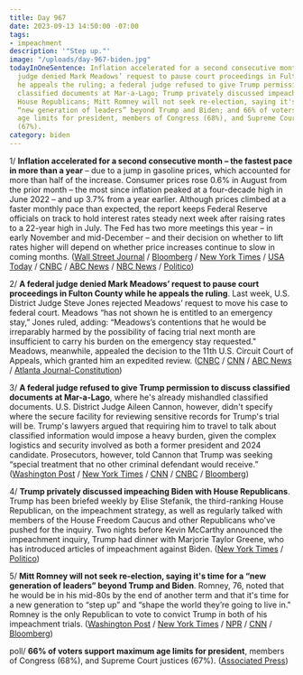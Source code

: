 ```yaml
---
title: Day 967
date: 2023-09-13 14:50:00 -07:00
tags:
- impeachment
description: '"Step up."'
image: "/uploads/day-967-biden.jpg"
todayInOneSentence: Inflation accelerated for a second consecutive month; a federal
  judge denied Mark Meadows’ request to pause court proceedings in Fulton County while
  he appeals the ruling; a federal judge refused to give Trump permission to discuss
  classified documents at Mar-a-Lago; Trump privately discussed impeaching Biden with
  House Republicans; Mitt Romney will not seek re-election, saying it's time for a
  “new generation of leaders” beyond Trump and Biden; and 66% of voters support maximum
  age limits for president, members of Congress (68%), and Supreme Court justices
  (67%).
category: biden
---
```


1/ **Inflation accelerated for a second consecutive month – the fastest pace in more than a year** – due to a jump in gasoline prices, which accounted for more than half of the increase. Consumer prices rose 0.6% in August from the prior month – the most since inflation peaked at a four-decade high in June 2022 – and up 3.7% from a year earlier. Although prices climbed at a faster monthly pace than expected,  the report keeps Federal Reserve officials on track to hold interest rates steady next week after raising rates to a 22-year high in July. The Fed has two more meetings this year – in early November and mid-December – and their decision on whether to lift rates higher will depend on whether price increases continue to slow in coming months. ([Wall Street Journal](https://www.wsj.com/economy/august-cpi-report-inflation-slowdown-85936a0a) / [Bloomberg](https://www.bloomberg.com/news/articles/2023-09-13/us-consumer-prices-jump-straining-household-budgets-even-more?sref=MIBMEEoj) / [New York Times](https://www.nytimes.com/2023/09/13/business/august-inflation-report.html) / [USA Today](https://www.usatoday.com/story/money/economy/2023/09/13/august-cpi-inflation-report-released-data-live-updates/70833419007/) / [CNBC](https://www.cnbc.com/2023/09/13/cpi-inflation-report-august-2023-.html) / [ABC News](https://abcnews.go.com/Business/data-show-inflation-reduction-continued-hit-rough-patch/story?id=103114062) / [NBC News](https://www.nbcnews.com/business/economy/inflation-august-2023-number-will-interest-rates-keep-going-up-rcna104655) / [Politico](https://www.politico.com/news/2023/09/13/higher-gas-prices-inflation-00115528))

2/ **A federal judge denied Mark Meadows’ request to pause court proceedings in Fulton County while he appeals the ruling**. Last week, U.S. District Judge Steve Jones rejected Meadows’ request to move his case to federal court. Meadows “has not shown he is entitled to an emergency stay,” Jones ruled, adding: “Meadows’s contentions that he would be irreparably harmed by the possibility of facing trial next month are insufficient to carry his burden on the emergency stay requested." Meadows, meanwhile, appealed the decision to the 11th U.S. Circuit Court of Appeals, which granted him an expedited review. ([CNBC](https://www.cnbc.com/2023/09/13/judge-denies-trump-aide-mark-meadows-request-to-pause-ruling-that-sent-georgia-election-case-back-to-state-court.html) / [CNN](https://www.cnn.com/2023/09/13/politics/mark-meadows-federal-court-election-case/) / [ABC News](https://abcnews.go.com/US/judge-denies-meadows-request-emergency-stay-order-related/story?id=103154410) / [Atlanta Journal-Constitution](https://www.ajc.com/politics/judge-rejects-request-to-stay-proceedings/UVQTUXPY5JBIVBMARYMVOX27OY/))

3/ **A federal judge refused to give Trump permission to discuss classified documents at Mar-a-Lago**, where he's already mishandled classified documents. U.S. District Judge Aileen Cannon, however, didn't specify where the secure facility for reviewing sensitive records for Trump's trial will be. Trump's lawyers argued that requiring him to travel to talk about classified information would impose a heavy burden, given the complex logistics and security involved as both a former president and 2024 candidate. Prosecutors, however, told Cannon that Trump was seeking “special treatment that no other criminal defendant would receive.” ([Washington Post](https://www.washingtonpost.com/national-security/2023/09/13/trump-classified-scif-mar-a-lago-cannon/) / [New York Times](https://www.nytimes.com/2023/09/13/us/politics/cannon-trump-scif-secret-documents.html) / [CNN](https://www.cnn.com/2023/09/13/politics/trump-classified-documents-mar-a-lago-scif/index.html) / [CNBC](https://www.cnbc.com/2023/09/13/judge-sets-limits-on-trump-discussing-classified-info-in-mar-a-lago-documents-case.html) / [Bloomberg](https://www.bloomberg.com/news/articles/2023-09-13/trump-rebuffed-from-discussing-mar-a-lago-evidence-at-mar-a-lago?sref=MIBMEEoj)) 

4/ **Trump privately discussed impeaching Biden with House Republicans**. Trump has been briefed weekly by Elise Stefanik, the third-ranking House Republican, on the impeachment strategy, as well as regularly talked with members of the House Freedom Caucus and other Republicans who've pushed for the inquiry. Two nights before Kevin McCarthy announced the impeachment inquiry, Trump had dinner with Marjorie Taylor Greene, who has introduced articles of impeachment against Biden. ([New York Times](https://www.nytimes.com/2023/09/13/us/politics/trump-gop-biden-impeachment.html) / [Politico](https://www.politico.com/news/2023/09/12/trump-privately-discussed-biden-impeachment-with-house-gopers-00115357))

5/ **Mitt Romney will not seek re-election, saying it's time for a “new generation of leaders” beyond Trump and Biden**. Romney, 76, noted that he would be in his mid-80s by the end of another term and that it's time for a new generation to “step up” and “shape the world they’re going to live in." Romney is the only Republican to vote to convict Trump in both of his impeachment trials. ([Washington Post](https://www.washingtonpost.com/politics/2023/09/13/mitt-romney-senate-reelection/) / [New York Times](https://www.nytimes.com/2023/09/13/us/politics/mitt-romney-retirement.html) / [NPR](https://www.npr.org/2023/09/13/1199272961/mitt-romney-reelection-2024) / [CNN](https://www.cnn.com/2023/09/13/politics/mitt-romney-not-running-reelection/) / [Bloomberg](https://www.bloomberg.com/news/articles/2023-09-13/romney-announces-he-will-not-seek-a-second-senate-term?sref=MIBMEEoj))

poll/ **66% of voters support maximum age limits for president**, members of Congress (68%), and Supreme Court justices (67%). ([Associated Press](https://apnorc.org/projects/bidens-age-is-a-significant-concern-for-voters/))

